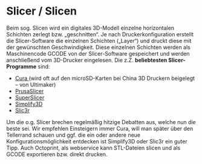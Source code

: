 # Slicer / Slicen

Beim sog. Slicen wird ein digitales 3D-Modell einzelne horizontalen Schichten zerlegt bzw. „geschnitten“. Je nach Druckerkonfiguration erstellt die Slicer-Software die einzelnen Schichten („Layer“) und druckt diese mit der gewünschten Geschwindigkeit. Diese einzelnen Schichten werden als Maschinencode GCODE von der Slicer-Software gespeichert und werden anschließend vom 3D-Drucker eingelesen. Die z.Z. **beliebtesten Slicer-Programme** sind:

* [Cura ](https://ultimaker.com/software/ultimaker-cura)(wird oft auf den microSD-Karten bei China 3D Druckern beigelegt – von Ultimaker)
* [PrusaSlicer](https://www.prusa3d.com/page/prusaslicer\_424/)
* [SuperSlicer](https://github.com/supermerill/SuperSlicer/releases)
* [Simplify3D](https://www.simplify3d.com/)
* [Slic3r](https://slic3r.org/)



Um die o.g. Slicer brechen regelmäßig hitzige Debatten aus, welche nun die beste sei. Wir empfehlen Einsteigern immer Cura, will man später über den Tellerrand schauen und ggf. die ein oder andere neue Konfigurationsmöglichkeit entdecken ist Simplify3D oder Slic3r ein guter Tipp. Auch Octoprint, als webservice kann STL-Dateien slicen und als GCODE exportieren bzw. direkt drucken.
